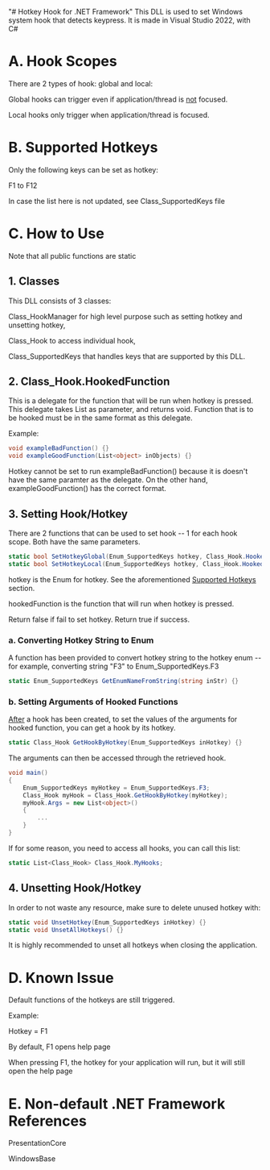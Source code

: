 "# Hotkey Hook for .NET Framework" 
This DLL is used to set Windows system hook that detects keypress.
It is made in Visual Studio 2022, with C#

# A. Hook Scopes
There are 2 types of hook: global and local:

Global hooks can trigger even if application/thread is <u>not</u> focused.

Local hooks only trigger when application/thread is focused.

# B. Supported Hotkeys
Only the following keys can be set as hotkey:

F1 to F12

In case the list here is not updated, see Class_SupportedKeys file

# C. How to Use
Note that all public functions are static

## 1. Classes
This DLL consists of 3 classes:

Class_HookManager for high level purpose such as setting hotkey and unsetting hotkey,

Class_Hook to access individual hook,

Class_SupportedKeys that handles keys that are supported by this DLL.

## 2. Class_Hook.HookedFunction
This is a delegate for the function that will be run when hotkey is pressed.
This delegate takes List<object> as parameter, and returns void.
Function that is to be hooked must be in the same format as this delegate.

Example:
```C#
void exampleBadFunction() {}
void exampleGoodFunction(List<object> inObjects) {}
```
Hotkey cannot be set to run exampleBadFunction() because it is doesn't have the same paramter as the delegate.
On the other hand, exampleGoodFunction() has the correct format.

## 3. Setting Hook/Hotkey
There are 2 functions that can be used to set hook -- 1 for each hook scope. Both have the same parameters.
```C#
static bool SetHotkeyGlobal(Enum_SupportedKeys hotkey, Class_Hook.HookedFunction hookedFunction) {}
static bool SetHotkeyLocal(Enum_SupportedKeys hotkey, Class_Hook.HookedFunction hookedFunction) {}
```
hotkey is the Enum for hotkey. See the aforementioned <u>Supported Hotkeys</u> section.

hookedFunction is the function that will run when hotkey is pressed.

Return false if fail to set hotkey. Return true if success.

### a. Converting Hotkey String to Enum
A function has been provided to convert hotkey string to the hotkey enum -- for example, converting string "F3" to Enum_SupportedKeys.F3
```C#
static Enum_SupportedKeys GetEnumNameFromString(string inStr) {}
```

### b. Setting Arguments of Hooked Functions
<u>After</u> a hook has been created, to set the values of the arguments for hooked function, you can get a hook by its hotkey.
```C#
static Class_Hook GetHookByHotkey(Enum_SupportedKeys inHotkey) {}
```

The arguments can then be accessed through the retrieved hook.
```C#
void main()
{
    Enum_SupportedKeys myHotkey = Enum_SupportedKeys.F3;
    Class_Hook myHook = Class_Hook.GetHookByHotkey(myHotkey);
    myHook.Args = new List<object>()
    {
        ...
    }
}
```

If for some reason, you need to access all hooks, you can call this list:
```C#
static List<Class_Hook> Class_Hook.MyHooks;
```

## 4. Unsetting Hook/Hotkey
In order to not waste any resource, make sure to delete unused hotkey with:
```C#
static void UnsetHotkey(Enum_SupportedKeys inHotkey) {}
static void UnsetAllHotkeys() {}
```
It is highly recommended to unset all hotkeys when closing the application.

# D. Known Issue
Default functions of the hotkeys are still triggered.

Example:

Hotkey = F1

By default, F1 opens help page

When pressing F1, the hotkey for your application will run, but it will still open the help page

# E. Non-default .NET Framework References
PresentationCore

WindowsBase